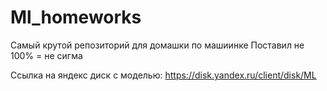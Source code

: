# Ml_homeworks
Самый крутой репозиторий для домашки по машиинке
Поставил не 100% = не сигма

Ссылка на яндекс диск с моделью: https://disk.yandex.ru/client/disk/ML
